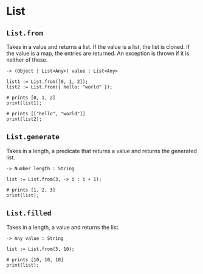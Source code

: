 # List

## `List.from`

Takes in a value and returns a list. If the value is a list, the list is cloned. If the value is a map, the entries are returned. An exception is thrown if it is neither of these.

```title="Signature"
-> (Object | List<Any>) value : List<Any>
```

```title="Example"
list1 := List.from([0, 1, 2]);
list2 := List.from({ hello: "world" });

# prints [0, 1, 2]
print(list1);

# prints [["hello", "world"]]
print(list2);
```

## `List.generate`

Takes in a length, a predicate that returns a value and returns the generated list.

```title="Signature"
-> Number length : String
```

```title="Example"
list := List.from(3, -> i : i + 1);

# prints [1, 2, 3]
print(list);
```

## `List.filled`

Takes in a length, a value and returns the list.

```title="Signature"
-> Any value : String
```

```title="Example"
list := List.from(3, 10);

# prints [10, 10, 10]
print(list);
```
